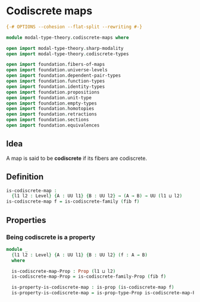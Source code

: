 # Codiscrete maps

```agda
{-# OPTIONS --cohesion --flat-split --rewriting #-}

module modal-type-theory.codiscrete-maps where

open import modal-type-theory.sharp-modality
open import modal-type-theory.codiscrete-types

open import foundation.fibers-of-maps
open import foundation.universe-levels
open import foundation.dependent-pair-types
open import foundation.function-types
open import foundation.identity-types
open import foundation.propositions
open import foundation.unit-type
open import foundation.empty-types
open import foundation.homotopies
open import foundation.retractions
open import foundation.sections
open import foundation.equivalences
```

## Idea

A map is said to be **codiscrete** if its fibers are codiscrete.

## Definition

```agda
is-codiscrete-map :
  {l1 l2 : Level} {A : UU l1} {B : UU l2} → (A → B) → UU (l1 ⊔ l2)
is-codiscrete-map f = is-codiscrete-family (fib f)
```

## Properties

### Being codiscrete is a property

```agda
module _
  {l1 l2 : Level} {A : UU l1} {B : UU l2} (f : A → B)
  where

  is-codiscrete-map-Prop : Prop (l1 ⊔ l2)
  is-codiscrete-map-Prop = is-codiscrete-family-Prop (fib f)

  is-property-is-codiscrete-map : is-prop (is-codiscrete-map f)
  is-property-is-codiscrete-map = is-prop-type-Prop is-codiscrete-map-Prop
```

